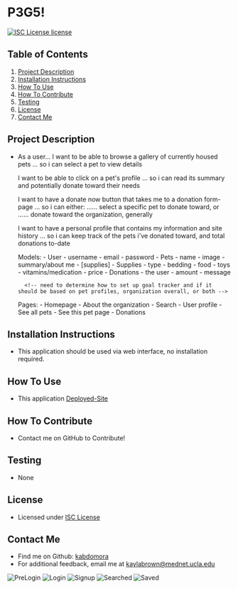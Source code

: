 # P3G5!

  [![ISC License license](https://img.shields.io/badge/License-ISC%20License-blue.svg)](https://choosealicense.com/licenses/isc)

  ## Table of Contents
  1. [Project Description](#project-description)
  2. [Installation Instructions](#installation-instructions)
  3. [How To Use](#how-to-use)
  4. [How To Contribute](#how-to-contribute)
  5. [Testing](#testing)
  6. [License](#license)
  7. [Contact Me](#contact-me)

  ## Project Description
  * As a user...
      I want to be able to browse a gallery of currently housed pets
      ... so i can select a pet to view details

      I want to be able to click on a pet's profile
      ... so i can read its summary and potentially donate toward their needs

      I want to have a donate now button that takes me to a donation form-page
      ... so i can either:
      ...... select a specific pet to donate toward, or
      ...... donate toward the organization, generally

      I want to have a personal profile that contains my information and site history
      ... so i can keep track of the pets i've donated toward, and total donations to-date
        
      
      Models:
        - User
          - username
          - email
          - password
          <!-- - potentially add fields where users can apply to take home an animal -->
        - Pets
          - name
          - image
          - summary/about me
          - [supplies]
        - Supplies
          - type
            - bedding
            - food
            - toys
            - vitamins/medication
          - price
        - Donations
          - the user
          - amount
          - message

          <!-- need to determine how to set up goal tracker and if it should be based on pet profiles, organization overall, or both -->

      Pages: 
        - Homepage
          - About the organization
          - Search
        - User profile
        - See all pets
        - See this pet page
        - Donations
        <!-- - Adopt  -->

  ## Installation Instructions
  * This application should be used via web interface, no installation required.

  ## How To Use
  * This application 
  [Deployed-Site]()

  ## How To Contribute
  * Contact me on GitHub to Contribute!
  
  ## Testing
  * None

  ## License
  * Licensed under [ISC License](https://choosealicense.com/licenses/isc)
  

  ## Contact Me
  * Find me on Github: [kabdomora](http://github.com/kabdomora)
  * For additional feedback, email me at [kaylabrown@mednet.ucla.edu](mailto:kaylabrown@mednet.ucla.edu)

  ![PreLogin](PreLogin.JPG)
  ![Login](Login.JPG)
  ![Signup](Signup.JPG)
  ![Searched](Searched.JPG)
  ![Saved](Saved.JPG)
